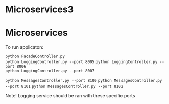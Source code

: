 # Microservices3
# Microservices
To run applicaton:  

`python FacadeController.py`  
`python LoggingController.py --port 8005` 
`python LoggingController.py --port 8006`  
`python LoggingController.py --port 8007`  

`python MessagesController.py --port 8100`
`python MessagesController.py --port 8101`
`python MessagesController.py --port 8102`



Note! Logging service should be ran with these specific ports
